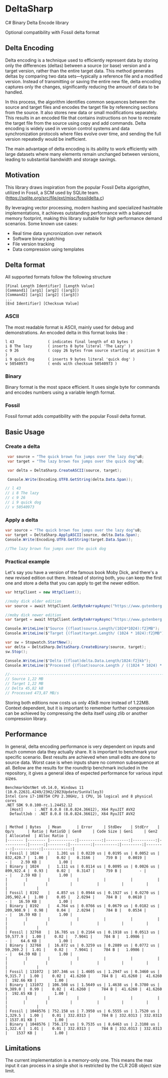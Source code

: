 # DeltaSharp
C# Binary Delta Encode library

Optional compatibility with Fossil delta format

## Delta Encoding

Delta encoding is a technique used to efficiently represent data by storing only the differences (deltas) between a source (or base) version and a target version, rather than the entire target data. This method generates deltas by comparing two data sets—typically a reference file and a modified version. Instead of transmitting or saving the entire new file, delta encoding captures only the changes, significantly reducing the amount of data to be handled.

In this process, the algorithm identifies common sequences between the source and target files and encodes the target file by referencing sections from the source. It also stores new data or small modifications separately. This results in an encoded file that contains instructions on how to recreate the target file from the source using copy and add commands. Delta encoding is widely used in version control systems and data synchronization protocols where files evolve over time, and sending the full version repeatedly would be inefficient.

The main advantage of delta encoding is its ability to work efficiently with large datasets where many elements remain unchanged between versions, leading to substantial bandwidth and storage savings.

## Motivation

This library draws inspiration from the popular Fossil Delta algorigthm, utilized in Fossil, a SCM used by SQLite team.
(https://sqlite.org/src/file/ext/misc/fossildelta.c)

By leveraging vector processing, modern hashing and specialized hashtable implementations, it achieves outstanding performance with a balanced memory footprint, making this library suitable for high performance demand scenarios. Some known use cases: 

- Real time data syncronization over network
- Software binary patching
- File version tracking
- Data compression using templates

## Delta format

All supported formats follow the following structure 

```
[Final Length Identifier] [Length Value]
[Command1] [arg1] [arg2] ([arg3])
[Command2] [arg1] [arg2] ([arg3])
...
[End Identifier] [Checksum Value]
```

### ASCII

The most readable format is ASCII, mainly used for debug and demonstrations.
An encoded delta in this format looks like : 

```
l 43               ( indicates final length of 43 bytes )
i 8 The lazy       ( inserts 8 byte literal 'The Lazy' )
c 9 26             ( copy 26 bytes from source starting at position 9 )
i 9 quick dog      ( inserts 9 bytes literal 'quick dog' )
v 50540973         ( ends with checksum 50540973 )
```

### Binary

Binary format is the most space efficient. It uses single byte for commands and encodes numbers using a variable length format.

### Fossil

Fossil format adds compatibility with the popular Fossil delta format.

## Basic Usage

### Create a delta
```csharp
 var source = "The quick brown fox jumps over the lazy dog"u8;
 var target = "The lazy brown fox jumps over the quick dog"u8;

 var delta = DeltaSharp.CreateASCII(source, target);

 Console.Write(Encoding.UTF8.GetString(delta.Data.Span));

// l 43
// i 8 The lazy
// c 9 26
// i 9 quick dog
// v 50540973

```

### Apply a delta
```csharp
var source = "The quick brown fox jumps over the lazy dog"u8;
var target = DeltaSharp.ApplyASCII(source, delta.Data.Span);
Console.Write(Encoding.UTF8.GetString(target.Data.Span));

//The lazy brown fox jumps over the quick dog
```
### Practical example

Let's say you have a version of the famous book Moby Dick, and there's a new revised edition out there.
Instead of storing both, you can keep the first one and store a delta that you can apply to get the newer edition.

```csharp
var httpClient = new HttpClient();

//moby dick older edition
var source = await httpClient.GetByteArrayAsync("https://www.gutenberg.org/cache/epub/15/pg15.txt");

//moby dick newer edition
var target = await httpClient.GetByteArrayAsync("https://www.gutenberg.org/cache/epub/2701/pg2701.txt");

Console.WriteLine($"Source {(float)source.Length/(1024*1024):f2}MB");
Console.WriteLine($"Target {(float)target.Length/ (1024 * 1024):f2}MB");

var sw = Stopwatch.StartNew();
var delta = DeltaSharp.DeltaSharp.CreateBinary(source, target);
sw.Stop();

Console.WriteLine($"Delta {(float)delta.Data.Length/1024:f2}kb");
Console.WriteLine($"Processed {(float)source.Length / ((1024 * 1024) * sw.Elapsed.TotalSeconds):f2}MB/s");

//------------------------------------------------------------------------------
// Source 1,22 MB
// Target 1,22 MB
// Delta 45,82 kB
// Processed 473,87 MB/s

```

Storing both editions now costs us only 45kB more instead of 1.22MB. 
Context dependent, but it is important to remember further compression can be achieved by compressing the delta itself using zlib or another compression library. 

## Performance

In general, delta encoding performance is very dependent on inputs and much common data they actually share. It is important to benchmark your specific scenario.
Best results are achieved when small edits are done to source data. Worst case is when inputs share no common subsequence at all. 
Bellow are the results for the roundtrip benchmark included in the repository, it gives a general idea of expected performance for various input sizes.

```
BenchmarkDotNet v0.14.0, Windows 11 (10.0.22631.4249/23H2/2023Update/SunValley3)
Intel Core i7-10875H CPU 2.30GHz, 1 CPU, 16 logical and 8 physical cores
.NET SDK 9.0.100-rc.1.24452.12
  [Host]     : .NET 8.0.8 (8.0.824.36612), X64 RyuJIT AVX2
  DefaultJob : .NET 8.0.8 (8.0.824.36612), X64 RyuJIT AVX2


| Method | Bytes   | Mean       | Error     | StdDev    | StdErr    | Op/s      | Ratio | RatioSD | Gen0     | Code Size | Gen1     | Gen2     | Allocated  | Alloc Ratio |
|------- |-------- |-----------:|----------:|----------:|----------:|----------:|------:|--------:|---------:|----------:|---------:|---------:|-----------:|------------:|
| Fossil | 1024    |   1.201 us | 0.0220 us | 0.0195 us | 0.0052 us | 832,420.7 |  1.00 |    0.02 |   0.3166 |     759 B |   0.0019 |        - |    2.59 KB |        1.00 |
| Binary | 1024    |   1.111 us | 0.0114 us | 0.0095 us | 0.0026 us | 899,922.4 |  0.93 |    0.02 |   0.3147 |     759 B |        - |        - |    2.59 KB |        1.00 |
|        |         |            |           |           |           |           |       |         |          |           |          |          |            |             |
| Fossil | 8192    |   4.857 us | 0.0944 us | 0.1927 us | 0.0270 us | 205,902.4 |  1.00 |    0.05 |   2.0294 |     784 B |   0.0610 |        - |   16.59 KB |        1.00 |
| Binary | 8192    |   4.764 us | 0.0766 us | 0.0679 us | 0.0182 us | 209,908.9 |  0.98 |    0.04 |   2.0294 |     784 B |   0.0534 |        - |   16.59 KB |        1.00 |
|        |         |            |           |           |           |           |       |         |          |           |          |          |            |             |
| Fossil | 32768   |  16.785 us | 0.2164 us | 0.1918 us | 0.0513 us |  59,577.9 |  1.00 |    0.02 |   7.9041 |     784 B |   1.0986 |        - |    64.6 KB |        1.00 |
| Binary | 32768   |  16.872 us | 0.3259 us | 0.2889 us | 0.0772 us |  59,269.2 |  1.01 |    0.02 |   7.9041 |     784 B |   1.0986 |        - |   64.59 KB |        1.00 |
|        |         |            |           |           |           |           |       |         |          |           |          |          |            |             |
| Fossil | 131072  | 107.346 us | 1.4605 us | 1.2947 us | 0.3460 us |   9,315.7 |  1.00 |    0.02 |  41.6260 |     784 B |  41.6260 |  41.6260 |  192.66 KB |        1.00 |
| Binary | 131072  | 106.508 us | 1.5649 us | 1.4638 us | 0.3780 us |   9,389.0 |  0.99 |    0.02 |  41.6260 |     784 B |  41.6260 |  41.6260 |  192.65 KB |        1.00 |
|        |         |            |           |           |           |           |       |         |          |           |          |          |            |             |
| Fossil | 1048576 | 752.158 us | 7.3950 us | 6.5555 us | 1.7520 us |   1,329.5 |  1.00 |    0.01 | 332.0313 |     784 B | 332.0313 | 332.0313 | 1537.01 KB |        1.00 |
| Binary | 1048576 | 756.173 us | 9.7535 us | 8.6463 us | 2.3108 us |   1,322.4 |  1.01 |    0.01 | 332.0313 |     784 B | 332.0313 | 332.0313 |    1537 KB |        1.00 |
```

## Limitations

The current implementation is a memory-only one. This means the max input it can process in a single shot is restricted by the CLR 2GB object size limit.
